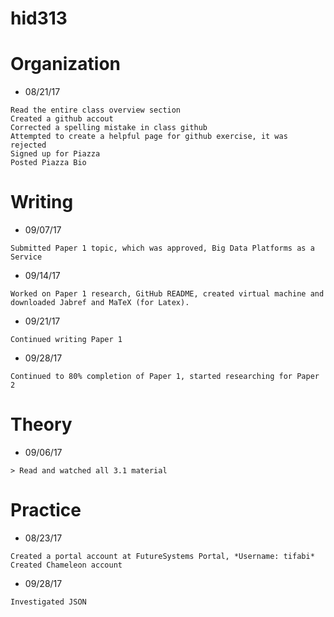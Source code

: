 # hid313

# Organization

* 08/21/17 
```
Read the entire class overview section
Created a github accout 
Corrected a spelling mistake in class github
Attempted to create a helpful page for github exercise, it was rejected
Signed up for Piazza
Posted Piazza Bio
```
# Writing

* 09/07/17
```
Submitted Paper 1 topic, which was approved, Big Data Platforms as a Service
```
* 09/14/17
```
Worked on Paper 1 research, GitHub README, created virtual machine and downloaded Jabref and MaTeX (for Latex).
```
* 09/21/17
```
Continued writing Paper 1
```
* 09/28/17
```
Continued to 80% completion of Paper 1, started researching for Paper 2
```

# Theory

* 09/06/17
```
> Read and watched all 3.1 material 
```


# Practice

* 08/23/17
```
Created a portal account at FutureSystems Portal, *Username: tifabi* 
Created Chameleon account
```
* 09/28/17
```
Investigated JSON
```
